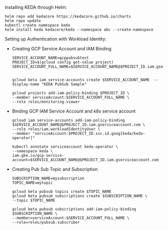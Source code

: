 Installing KEDA through Helm:
```shell
helm repo add kedacore https://kedacore.github.io/charts
helm repo update
kubectl create namespace keda
helm install keda kedacore/keda --namespace abc --create-namespace
```

Setting up Authentication with Workload Identity:

* Creating GCP Service Account and IAM Binding
    ```shell
    SERVICE_ACCOUNT_NAME=gcppubsubtest
    PROJECT_ID=$(gcloud config get-value project)
    SERVICE_ACCOUNT_FULL_NAME=$SERVICE_ACCOUNT_NAME@$PROJECT_ID.iam.gserviceaccount.com


    gcloud beta iam service-accounts create $SERVICE_ACCOUNT_NAME  --display-name "KEDA PubSub Sample"

    gcloud projects add-iam-policy-binding $PROJECT_ID \
    --member serviceAccount:$SERVICE_ACCOUNT_FULL_NAME \
    --role roles/monitoring.viewer
    ```
* Binding GCP IAM Service Account and k8s service account 
    ```shell
    gcloud iam service-accounts add-iam-policy-binding $SERVICE_ACCOUNT_NAME@$PROJECT_ID.iam.gserviceaccount.com \
    --role roles/iam.workloadIdentityUser \
    --member "serviceAccount:$PROJECT_ID.svc.id.goog[keda/keda-operator]"

    kubectl annotate serviceaccount keda-operator \
    --namespace keda \
    iam.gke.io/gcp-service-account=$SERVICE_ACCOUNT_NAME@$PROJECT_ID.iam.gserviceaccount.com
    ```
* Creating Pub Sub Topic and Subscription
    ```shell
    SUBSCRIPTION_NAME=mysubscription
    TOPIC_NAME=mytopic

    gcloud beta pubsub topics create $TOPIC_NAME
    gcloud beta pubsub subscriptions create $SUBSCRIPTION_NAME \
    --topic $TOPIC_NAME

    gcloud beta pubsub subscriptions add-iam-policy-binding $SUBSCRIPTION_NAME \
    --member=serviceAccount:$SERVICE_ACCOUNT_FULL_NAME \
    --role=roles/pubsub.subscriber
    ```